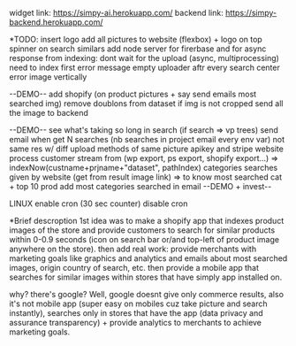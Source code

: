 widget link: https://simpy-ai.herokuapp.com/
backend link: https://simpy-backend.herokuapp.com/



*TODO:
insert logo
add all pictures to website (flexbox) + logo on top
spinner on search similars
add node server for firerbase and for async response from indexing: dont wait for the upload (async, multiprocessing)
need to index first error message
empty uploader aftr every search
center error image vertically

--DEMO--
add shopify (on product pictures + say send emails most searched img)
remove doublons from dataset
if img is not cropped send all the image to backend

--DEMO--
see what's taking so long in search (if search => vp trees)
send email when get N searches (nb searches  in project email every env var)
not same res w/ diff upload methods of same picture
apikey and stripe
website
process customer stream from (wp export, ps export, shopify export...) => indexNow(custname+prjname+"dataset", pathIndex)
categories searches given by website (get from result image link) => to know most searched cat + top 10 prod
add most categories searched in email
--DEMO + invest--

LINUX
enable cron (30 sec counter)
disable cron







*Brief descroption
1st idea was to make a shopify app that indexes product images of the store and provide customers to search for similar products within 0-0.9 seconds (icon on search bar or/and top-left of product image anywhere on the store).
then add real work: provide merchants with marketing goals like graphics and analytics and emails about most searched images, origin country of search, etc.
then provide a mobile app that searches for similar images within stores that have simply app installed on. 

why? there's google? Well, google doesnt give only commerce results, also it's not mobile app (super easy on mobiles cuz take picture and search instantly), searches only in stores that have the app (data privacy and assurance transparency) + provide analytics to merchants to achieve marketing goals.